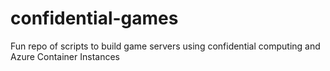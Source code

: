 # confidential-games
Fun repo of scripts to build game servers using confidential computing and Azure Container Instances
